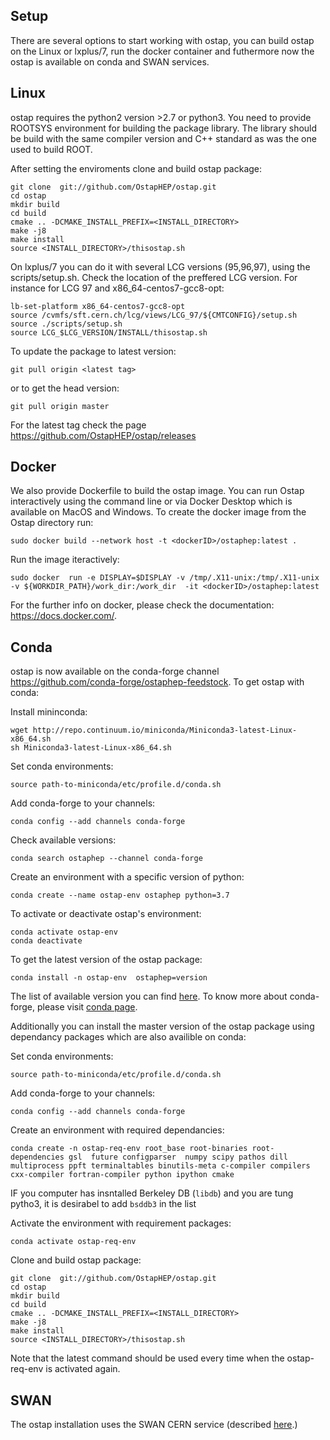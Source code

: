 Setup
-----

There are several options to start working with ostap, you can build ostap on the Linux or lxplus/7, run the docker container and futhermore now the ostap  is available on conda and SWAN services.  

Linux
-----
ostap requires the python2 version >2.7 or python3. 
You need to provide ROOTSYS environment for building the package library. The library should be build with the same compiler version and C++ standard as was the one used to build ROOT. 

After setting the enviroments clone and build ostap package: 

    git clone  git://github.com/OstapHEP/ostap.git
    cd ostap
    mkdir build
    cd build
    cmake .. -DCMAKE_INSTALL_PREFIX=<INSTALL_DIRECTORY>
    make -j8
    make install
    source <INSTALL_DIRECTORY>/thisostap.sh 
    
On lxplus/7 you can do it with several LCG versions (95,96,97), using the scripts/setup.sh. Check the location of the preffered LCG version. For instance for LCG 97 and  x86_64-centos7-gcc8-opt:

    lb-set-platform x86_64-centos7-gcc8-opt
    source /cvmfs/sft.cern.ch/lcg/views/LCG_97/${CMTCONFIG}/setup.sh
    source ./scripts/setup.sh
    source LCG_$LCG_VERSION/INSTALL/thisostap.sh


To update the package to latest version:

    git pull origin <latest tag>
or to get the head version:

    git pull origin master
For the latest tag check the page https://github.com/OstapHEP/ostap/releases

Docker
-----
We also provide Dockerfile to build the ostap image. You can run Ostap interactively using the command line or via Docker Desktop which is available on MacOS and Windows. To create the docker image from the Ostap directory run:

    sudo docker build --network host -t <dockerID>/ostaphep:latest .
Run the image iteractively:

    sudo docker  run -e DISPLAY=$DISPLAY -v /tmp/.X11-unix:/tmp/.X11-unix  -v ${WORKDIR_PATH}/work_dir:/work_dir  -it <dockerID>/ostaphep:latest
For the further info on docker, please check the documentation: https://docs.docker.com/.

Сonda
-----
ostap is now available on the conda-forge channel https://github.com/conda-forge/ostaphep-feedstock. To get ostap with conda:

Install mininconda:

    wget http://repo.continuum.io/miniconda/Miniconda3-latest-Linux-x86_64.sh
    sh Miniconda3-latest-Linux-x86_64.sh
    
Set conda environments:

    source path-to-miniconda/etc/profile.d/conda.sh
    
Add conda-forge to your channels:

    conda config --add channels conda-forge
    
Check available versions: 

    conda search ostaphep --channel conda-forge

Create an environment with a specific version of python:

    conda create --name ostap-env ostaphep python=3.7

To activate or deactivate ostap's environment:

    conda activate ostap-env 
    conda deactivate  
To get the latest version of the ostap package:

    conda install -n ostap-env  ostaphep=version
The list of available version you can find [here](https://anaconda.org/conda-forge/ostaphep/files).
To know more about conda-forge, please visit [conda page](https://conda-forge.org).

Additionally you can install the master version of the ostap package using dependancy packages which are also availible on  conda:

Set conda environments:

    source path-to-miniconda/etc/profile.d/conda.sh
    
Add conda-forge to your channels:

    conda config --add channels conda-forge
Create an environment with required dependancies:

    conda create -n ostap-req-env root_base root-binaries root-dependencies gsl  future configparser  numpy scipy pathos dill multiprocess ppft terminaltables binutils-meta c-compiler compilers cxx-compiler fortran-compiler python ipython cmake

IF you computer has insntalled Berkeley DB (`libdb`) and you are tung pytho3, it is desirabel to add `bsddb3` in the list

Activate the  environment  with requirement packages:

    conda activate ostap-req-env 

Clone and build ostap package:

    git clone  git://github.com/OstapHEP/ostap.git
    cd ostap
    mkdir build
    cd build
    cmake .. -DCMAKE_INSTALL_PREFIX=<INSTALL_DIRECTORY>
    make -j8
    make install
    source <INSTALL_DIRECTORY>/thisostap.sh 

Note that the latest command should be used every time when the ostap-req-env is activated again.

SWAN
-----
The ostap installation uses the SWAN CERN service (described  [here](SWAN.md).)
